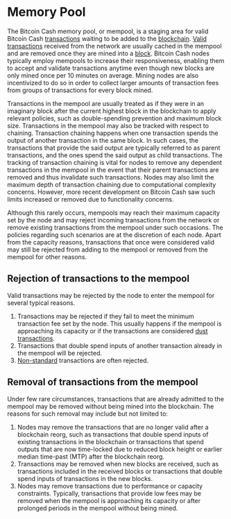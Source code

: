 # Memory Pool  

The Bitcoin Cash memory pool, or mempool, is a staging area for valid Bitcoin Cash [transactions](protocol\blockchain\transaction) waiting to be added to the [blockchain](protocol\blockchain).
[Valid transactions](protocol\blockchain\transaction-validation) received from the network are usually cached in the mempool and are removed once they are mined into a [block](protocol\blockchain\block).
Bitcoin Cash nodes typically employ mempools to increase their responsiveness, enabling them to accept and validate transactions anytime even though new blocks are only mined once per 10 minutes on average.
Mining nodes are also incentivized to do so in order to collect larger amounts of transaction fees from groups of transactions for every block mined.

Transactions in the mempool are usually treated as if they were in an imaginary block after the current highest block in the blockchain to apply relevant policies, such as double-spending prevention and maximum block size.
Transactions in the mempool may also be tracked with respect to chaining.
Transaction chaining happens when one transaction spends the output of another transaction in the same block.
In such cases, the transactions that provide the said output are typically referred to as parent transactions, and the ones spend the said output as child transactions.
The tracking of transaction chaining is vital for nodes to remove any dependent transactions in the mempool in the event that their parent transactions are removed and thus invalidate such transactions.
Nodes may also limit the maximum depth of transaction chaining due to computational complexity concerns.
However, more recent development on Bitcoin Cash saw such limits increased or removed due to functionality concerns.

Although this rarely occurs, mempools may reach their maximum capacity set by the node and may reject incoming transactions from the network or remove existing transactions from the mempool under such occasions.
The policies regarding such scenarios are at the discretion of each node.
Apart from the capacity reasons, transactions that once were considered valid may still be rejected from adding to the mempool or removed from the mempool for other reasons.

## Rejection of transactions to the mempool  

Valid transactions may be rejected by the node to enter the mempool for several typical reasons.

1. Transactions may be rejected if they fail to meet the minimum transaction fee set by the node.
This usually happens if the mempool is approaching its capacity or if the transactions are considered [dust transactions](transaction-validation\network-level-validation-rules#dust).
2. Transactions that double spend inputs of another transaction already in the mempool will be rejected.
3. [Non-standard](transaction-validation\network-level-validation-rules#standard-transactions) transactions are often rejected.

## Removal of transactions from the mempool

Under few rare circumstances, transactions that are already admitted to the mempool may be removed without being mined into the blockchain.
The reasons for such removal may include but not limited to:

1. Nodes may remove the transactions that are no longer valid after a blockchain reorg, such as transactions that double spend inputs of existing transactions in the blockchain or transactions that spend outputs that are now time-locked due to reduced block height or earlier median time-past (MTP) after the blockchain reorg.
2. Transactions may be removed when new blocks are received, such as transactions included in the received blocks or transactions that double spend inputs of transactions in the new blocks.
3. Nodes may remove transactions due to performance or capacity constraints.
Typically, transactions that provide low fees may be removed when the mempool is approaching its capacity or after prolonged periods in the mempool without being mined.
